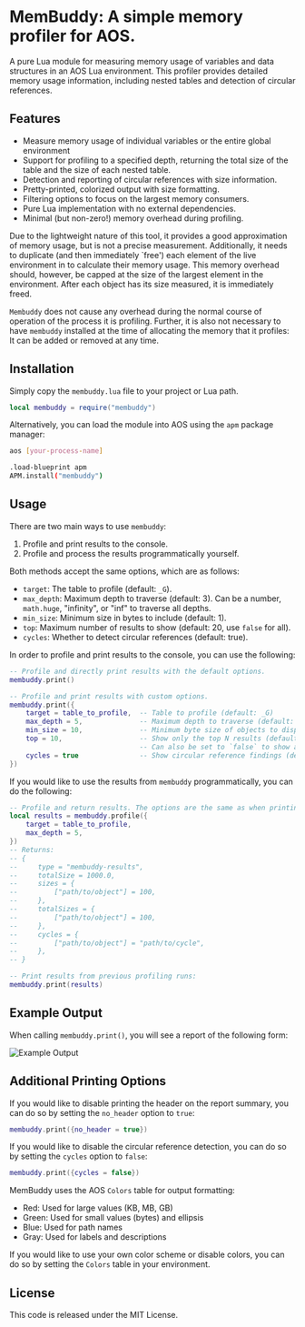 # MemBuddy: A simple memory profiler for AOS.

A pure Lua module for measuring memory usage of variables and data structures
in an AOS Lua environment. This profiler provides detailed memory usage information,
including nested tables and detection of circular references.

## Features

- Measure memory usage of individual variables or the entire global environment
- Support for profiling to a specified depth, returning the total size of the
  table and the size of each nested table.
- Detection and reporting of circular references with size information.
- Pretty-printed, colorized output with size formatting.
- Filtering options to focus on the largest memory consumers.
- Pure Lua implementation with no external dependencies.
- Minimal (but non-zero!) memory overhead during profiling.

Due to the lightweight nature of this tool, it provides a good approximation
of memory usage, but is not a precise measurement. Additionally, it needs to
duplicate (and then immediately `free') each element of the live environment in 
to calculate their memory usage. This memory overhead should, however, be capped
at the size of the largest element in the environment. After each object has its
size measured, it is immediately freed.

`Membuddy` does not cause any overhead during the normal course of operation of the
process it is profiling. Further, it is also not necessary to have `membuddy`
installed at the time of allocating the memory that it profiles: It can be added
or removed at any time.

## Installation

Simply copy the `membuddy.lua` file to your project or Lua path.

```lua
local membuddy = require("membuddy")
```

Alternatively, you can load the module into AOS using the `apm` package manager:

```bash
aos [your-process-name]

.load-blueprint apm
APM.install("membuddy")
```

## Usage

There are two main ways to use `membuddy`:
1. Profile and print results to the console.
2. Profile and process the results programmatically yourself.

Both methods accept the same options, which are as follows:

- `target`: The table to profile (default: `_G`).
- `max_depth`: Maximum depth to traverse (default: 3). Can be a number,
  `math.huge`, "infinity", or "inf" to traverse all depths.
- `min_size`: Minimum size in bytes to include (default: 1).
- `top`: Maximum number of results to show (default: 20, use `false` for all).
- `cycles`: Whether to detect circular references (default: true).

In order to profile and print results to the console, you can use the following:
```lua
-- Profile and directly print results with the default options.
membuddy.print()

-- Profile and print results with custom options.
membuddy.print({
    target = table_to_profile,  -- Table to profile (default: _G)
    max_depth = 5,              -- Maximum depth to traverse (default: 3)
    min_size = 10,              -- Minimum byte size of objects to display (default: 1)
    top = 10,                   -- Show only the top N results (default: 20).
                                -- Can also be set to `false` to show all results.
    cycles = true               -- Show circular reference findings (default: true)
})
```

If you would like to use the results from `membuddy` programmatically, you can
do the following:
```lua
-- Profile and return results. The options are the same as when printing results.
local results = membuddy.profile({
    target = table_to_profile,
    max_depth = 5,
})
-- Returns:
-- {
--     type = "membuddy-results",
--     totalSize = 1000.0,
--     sizes = {
--         ["path/to/object"] = 100,
--     },
--     totalSizes = {
--         ["path/to/object"] = 100,
--     },
--     cycles = {
--         ["path/to/object"] = "path/to/cycle",
--     },
-- }

-- Print results from previous profiling runs:
membuddy.print(results)
```

## Example Output

When calling `membuddy.print()`, you will see a report of the following form:

<image src="https://raw.githubusercontent.com/samcamwilliams/membuddy/refs/heads/main/example-output.png" alt="Example Output" />

## Additional Printing Options

If you would like to disable printing the header on the report summary, you can
do so by setting the `no_header` option to `true`:
```lua
membuddy.print({no_header = true})
```

If you would like to disable the circular reference detection, you can do so by
setting the `cycles` option to `false`:
```lua
membuddy.print({cycles = false})
```

MemBuddy uses the AOS `Colors` table for output formatting:

- Red: Used for large values (KB, MB, GB)
- Green: Used for small values (bytes) and ellipsis
- Blue: Used for path names
- Gray: Used for labels and descriptions

If you would like to use your own color scheme or disable colors, you can do so
by setting the `Colors` table in your environment.

## License

This code is released under the MIT License.